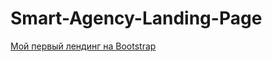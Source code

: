 # Smart-Agency-Landing-Page
<a href="https://efekta.github.io/Smart-Agency-Landing-Page/">Мой первый лендинг на Bootstrap</a>